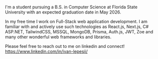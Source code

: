 I'm a student pursuing a B.S. in Computer Science at Florida State University with an expected graduation date in May 2026.

In my free time I work on Full-Stack web application development. I am familiar with and actively use such technologies as React.js, Next.js, C# ASP.NET, TailwindCSS, MSSQL, MongoDB, Prisma, Auth.js, JWT, Zoe and many other wonderful web frameworks and libraries. 

Please feel free to reach out to me on linkedin and connect!
https://www.linkedin.com/in/ivan-lepesii/
